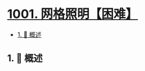 # [1001. 网格照明【困难】](https://github.com/Tdahuyou/TNotes.leetcode/tree/main/notes/1001.%20%E7%BD%91%E6%A0%BC%E7%85%A7%E6%98%8E%E3%80%90%E5%9B%B0%E9%9A%BE%E3%80%91)

<!-- region:toc -->

- [1. 📝 概述](#1--概述)

<!-- endregion:toc -->

## 1. 📝 概述
